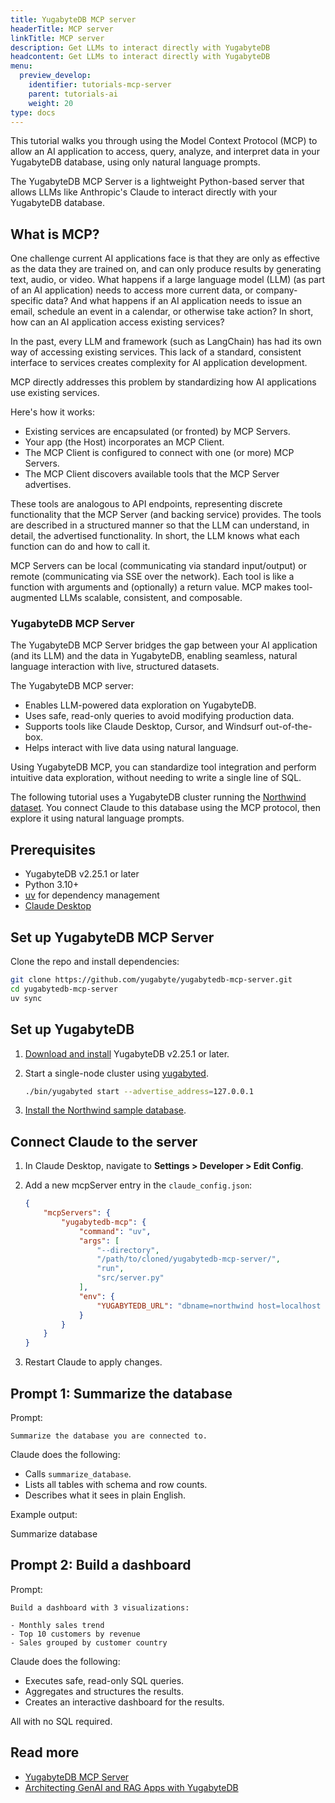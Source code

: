 ```yaml
---
title: YugabyteDB MCP server
headerTitle: MCP server
linkTitle: MCP server
description: Get LLMs to interact directly with YugabyteDB
headcontent: Get LLMs to interact directly with YugabyteDB
menu:
  preview_develop:
    identifier: tutorials-mcp-server
    parent: tutorials-ai
    weight: 20
type: docs
---
```


This tutorial walks you through using the Model Context Protocol (MCP) to allow an AI application to access, query, analyze, and interpret data in your YugabyteDB database, using only natural language prompts.

The YugabyteDB MCP Server is a lightweight Python-based server that allows LLMs like Anthropic's Claude to interact directly with your YugabyteDB database.

## What is MCP?

One challenge current AI applications face is that they are only as effective as the data they are trained on, and can only produce results by generating text, audio, or video. What happens if a large language model (LLM) (as part of an AI application) needs to access more current data, or company-specific data? And what happens if an AI application needs to issue an email, schedule an event in a calendar, or otherwise take action? In short, how can an AI application access existing services?

In the past, every LLM and framework (such as LangChain) has had its own way of accessing existing services. This lack of a standard, consistent interface to services creates complexity for AI application development.

MCP directly addresses this problem by standardizing how AI applications use existing services.

Here's how it works:

- Existing services are encapsulated (or fronted) by MCP Servers.
- Your app (the Host) incorporates an MCP Client.
- The MCP Client is configured to connect with one (or more) MCP Servers.
- The MCP Client discovers available tools that the MCP Server advertises.

These tools are analogous to API endpoints, representing discrete functionality that the MCP Server (and backing service) provides. The tools are described in a structured manner so that the LLM can understand, in detail, the advertised functionality. In short, the LLM knows what each function can do and how to call it.

MCP Servers can be local (communicating via standard input/output) or remote (communicating via SSE over the network).
Each tool is like a function with arguments and (optionally) a return value. MCP makes tool-augmented LLMs scalable, consistent, and composable.

### YugabyteDB MCP Server

The YugabyteDB MCP Server bridges the gap between your AI application (and its LLM) and the data in YugabyteDB, enabling seamless, natural language interaction with live, structured datasets.

The YugabyteDB MCP server:

- Enables LLM-powered data exploration on YugabyteDB.
- Uses safe, read-only queries to avoid modifying production data.
- Supports tools like Claude Desktop, Cursor, and Windsurf out-of-the-box.
- Helps interact with live data using natural language.

Using YugabyteDB MCP, you can standardize tool integration and perform intuitive data exploration, without needing to write a single line of SQL.

The following tutorial uses a YugabyteDB cluster running the [Northwind dataset](../../../../sample-data/northwind/). You connect Claude to this database using the MCP protocol, then explore it using natural language prompts.

## Prerequisites

- YugabyteDB v2.25.1 or later
- Python 3.10+
- [uv](https://docs.astral.sh/uv/) for dependency management
- [Claude Desktop](https://claude.ai/download)

## Set up YugabyteDB MCP Server

Clone the repo and install dependencies:

```sh
git clone https://github.com/yugabyte/yugabytedb-mcp-server.git
cd yugabytedb-mcp-server
uv sync
```

## Set up YugabyteDB

1. [Download and install](https://download.yugabyte.com) YugabyteDB v2.25.1 or later.

1. Start a single-node cluster using [yugabyted](../../../../reference/configuration/yugabyted/).

    ```sh
    ./bin/yugabyted start --advertise_address=127.0.0.1
    ```

1. [Install the Northwind sample database](../../../../sample-data/northwind/#install-the-northwind-sample-database).

## Connect Claude to the server

1. In Claude Desktop, navigate to **Settings > Developer > Edit Config**.

1. Add a new mcpServer entry in the `claude_config.json`:

    ```json
    {
        "mcpServers": {
            "yugabytedb-mcp": {
                "command": "uv",
                "args": [
                    "--directory",
                    "/path/to/cloned/yugabytedb-mcp-server/",
                    "run",
                    "src/server.py"
                ],
                "env": {
                    "YUGABYTEDB_URL": "dbname=northwind host=localhost port=5433 user=yugabyte password=yugabyte"
                }
            }
        }
    }
    ```

1. Restart Claude to apply changes.

## Prompt 1: Summarize the database

Prompt:

```text
Summarize the database you are connected to.
```

Claude does the following:

- Calls `summarize_database`.
- Lists all tables with schema and row counts.
- Describes what it sees in plain English.

Example output:

Summarize database

## Prompt 2: Build a dashboard

Prompt:

```text
Build a dashboard with 3 visualizations:

- Monthly sales trend
- Top 10 customers by revenue
- Sales grouped by customer country
```

Claude does the following:

- Executes safe, read-only SQL queries.
- Aggregates and structures the results.
- Creates an interactive dashboard for the results.

All with no SQL required.

## Read more

- [YugabyteDB MCP Server](https://github.com/yugabyte/yugabytedb-mcp-server)
- [Architecting GenAI and RAG Apps with YugabyteDB](https://www.yugabyte.com/ai/)
